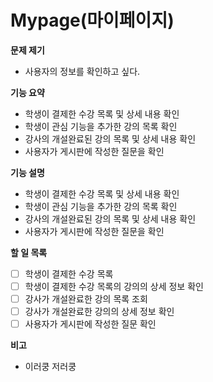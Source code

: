 # Mypage(마이페이지)


**문제 제기**
- 사용자의 정보를 확인하고 싶다.

**기능 요약**
- 학생이 결제한 수강 목록 및 상세 내용 확인
- 학생이 관심 기능을 추가한 강의 목록 확인
- 강사의 개설완료된 강의 목록 및 상세 내용 확인
- 사용자가 게시판에 작성한 질문을 확인

**기능 설명**
- 학생이 결제한 수강 목록 및 상세 내용 확인
- 학생이 관심 기능을 추가한 강의 목록 확인
- 강사의 개설완료된 강의 목록 및 상세 내용 확인
- 사용자가 게시판에 작성한 질문을 확인

**할 일 목록**
- [ ] 학생이 결제한 수강 목록
- [ ] 학생이 결제한 수강 목록의 강의의 상세 정보 확인
- [ ] 강사가 개설완료한 강의 목록 조회
- [ ] 강사가 개설완료한 강의의 상세 정보 확인
- [ ] 사용자가 게시판에 작성한 질문 확인

**비고**
- 이러쿵 저러쿵